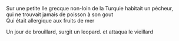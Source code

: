 Sur une petite Ile grecque non-loin de la Turquie habitait un pécheur, <br/>
qui ne trouvait jamais de poisson à son gout
</br>Qui était allergique aux fruits de mer
<p> Un jour de brouillard, surgit un leopard. et attaqua le vieillard</p>

